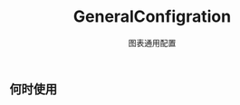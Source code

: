 ﻿---
category: Components
type: 图表
title: GeneralConfigration
subtitle: 图表通用配置
cols: 1
cover: 
---



## 何时使用

